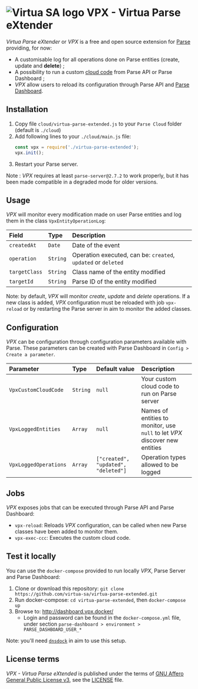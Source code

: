 # ![Virtua SA logo](https://www.virtua.ch/favicon.png) VPX - Virtua Parse eXtender

*Virtua Parse eXtender* or *VPX* is a free and open source extension for [Parse](https://github.com/parse-community/parse-server) providing, for now:

* A customisable log for all operations done on Parse entities (create, update and **delete**) ;
* A possibility to run a custom [cloud code](http://docs.parseplatform.org/cloudcode/guide/#getting-started) from Parse API or Parse Dashboard ;
* *VPX* allow users to reload its configuration through Parse API and [Parse Dashboard](https://github.com/parse-community/parse-dashboard).

## Installation

1. Copy file `cloud/virtua-parse-extended.js` to your `Parse Cloud` folder (default is `./cloud`)
2. Add following lines to your `./cloud/main.js` file:
   ```js
   const vpx = require('./virtua-parse-extended');
   vpx.init();
   ```
3. Restart your Parse server.

Note : *VPX* requires at least `parse-server@2.7.2` to work properly, but it has been made compatible in a degraded mode for older versions.

## Usage

*VPX* will monitor every modification made on user Parse entities and log them in the class `VpxEntityOperationLog`:

| Field         | Type     | Description
| :------------ | :------- | :------------------------------------------------------------
| `createdAt`   | `Date`   | Date of the event
| `operation`   | `String` | Operation executed, can be: `created`, `updated` or `deleted`
| `targetClass` | `String` | Class name of the entity modified
| `targetId`    | `String` | Parse ID of the entity modified

Note: by default, *VPX* will monitor *create*, *update* and *delete* operations. If a new class is added, *VPX* configuration must be reloaded with job `vpx-reload` or by restarting the Parse server in aim to monitor the added classes.

## Configuration

*VPX* can be configuration through configuration parameters available with Parse.
These parameters can be created with Parse Dashboard in `Config > Create a parameter`.

| Parameter             | Type     | Default value                       | Description
| :-------------------- | :------- | :---------------------------------- | :-------------------------------------------
| `VpxCustomCloudCode`  | `String` | `null`                              | Your custom cloud code to run on Parse server
| `VpxLoggedEntities`   | `Array`  | `null`                              | Names of entities to monitor, use `null` to let *VPX* discover new entities
| `VpxLoggedOperations` | `Array`  | `["created", "updated", "deleted"]` | Operation types allowed to be logged

## Jobs

*VPX* exposes jobs that can be executed through Parse API and Parse Dashboard:

* `vpx-reload`: Reloads *VPX* configuration, can be called when new Parse classes have been added to monitor them.
* `vpx-exec-ccc`: Executes the custom cloud code.

## Test it locally

You can use the `docker-compose` provided to run locally *VPX*, Parse Server and Parse Dashboard:

1. Clone or download this repository: `git clone https://github.com/virtua-sa/virtua-parse-extended.git`
2. Run docker-compose: `cd virtua-parse-extended`, then `docker-compose up`
3. Browse to: http://dashboard.vpx.docker/
   * Login and password can be found in the `docker-compose.yml` file, under section `parse-dashboard > environment > PARSE_DASHBOARD_USER_*`

Note: you'll need [`dnsdock`](https://github.com/aacebedo/dnsdock) in aim to use this setup.

## License terms

*VPX - Virtua Parse eXtended* is published under the terms of [GNU Affero General Public License v3](https://www.gnu.org/licenses/agpl-3.0.html), see the [LICENSE](LICENSE) file.